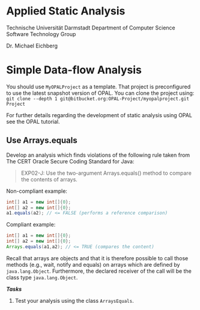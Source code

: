 # Applied Static Analysis

Technische Universität Darmstadt
Department of Computer Science
Software Technology Group

Dr. Michael Eichberg

# Simple Data-flow Analysis

You should use `MyOPALProject` as a template. That project is preconfigured to use the latest snapshot version of OPAL. You can clone the project using:  
`git clone --depth 1 git@bitbucket.org:OPAL-Project/myopalproject.git Project`

For further details regarding the development of static analysis using OPAL see the OPAL tutorial.

## Use Arrays.equals

Develop an analysis which finds violations of the following rule taken from The CERT Oracle Secure Coding Standard for Java:

> EXP02-J: Use the two-argument Arrays.equals() method to compare the contents of arrays.

Non-compliant example:
```java
int[] a1 = new int[]{0};
int[] a2 = new int[]{0};
a1.equals(a2); // <= FALSE (performs a reference comparison)
```

Compliant example:
```java
int[] a1 = new int[]{0};
int[] a2 = new int[]{0};
Arrays.equals(a1,a2); // <= TRUE (compares the content)
```

Recall that arrays are objects and that it is therefore possible to call those methods (e.g., wait, notify and equals) on arrays which are defined by `java.lang.Object`. Furthermore, the declared receiver of the call will be the class type `java.lang.Object`.

***Tasks***

 1. Test your analysis using the class `ArraysEquals`.

